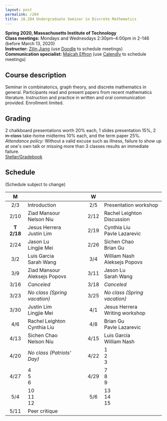 ```yaml
---
layout: post
permalink: /204
title: 18.204 Undergraduate Seminar in Discrete Mathematics
---
```

**Spring 2020, Massachusetts Institute of Technology**  
**Class meetings:** Mondays and Wednesdays 2:30pm–4:00pm in 2-146 (before March 13, 2020)  
**Instructor:** [Zilin Jiang](/) (use [Doodle](https://doodle.com/mm/zilinjiang/18-204) to schedule meetings)  
**Communication specialist:** [Malcah Effron](https://cmsw.mit.edu/profile/malcah-effron/) (use [Calendly](https://calendly.com/meffron) to schedule meetings)

## Course description

Seminar in combinatorics, graph theory, and discrete mathematics in general. Participants read and present papers from recent mathematics literature. Instruction and practice in written and oral communication provided. Enrollment limited.

## Grading

2 chalkboard presentations worth 20% each, 1 slides presentation 15%, 2 ~~in-class~~ take-home midterms 10% each, and the term paper 25%.
*Attendance policy:* Without a valid excuse such as illness, failure to show up at one's own talk or missing more than 3 classes results an immediate failure.  
[Stellar/Gradebook](http://stellar.mit.edu/course/18/sp20/18.204/)

## Schedule

(Schedule subject to change)

| M    |   | W    |   |
|:----:|---|:----:|---|
| 2/3 | Introduction | 2/5 | Presentation workshop |
| 2/10 | Ziad Mansour<br>Nelson Niu | 2/12 | Rachel Leighton<br>Discussion |
| **T 2/18** | Jesus Herrera<br>Justin Lim | 2/19 | Cynthia Liu<br>Pavle Lazarevic |
| 2/24 | Jason Lu<br>Lingjie Mei | 2/26 | Sichen Chao<br>Brian Gu |
| 3/2 | Luis Garcia<br>Sarah Wang | 3/4 | William Nash<br>Aleksejs Popovs |
| 3/9 | Ziad Mansour<br>Aleksejs Popovs | 3/11 | Jason Lu<br>Sarah Wang |
| 3/16 | _Canceled_ | 3/18 | _Canceled_ |
| 3/23 | _No class (Spring vacation)_ | 3/25 | _No class (Spring vacation)_ |
| 3/30 | Justin Lim<br>Lingjie Mei | 4/1 | Jesus Herrera<br>Writing workshop |
| 4/6  | Rachel Leighton<br>Cynthia Liu | 4/8 | Brian Gu<br>Pavle Lazarevic |
| 4/13 | Sichen Chao<br>Nelson Niu | 4/15  | Luis Garcia<br>William Nash |
| 4/20 | _No class (Patriots' Day)_ | 4/22 | 1<br>2<br>3 |
| 4/27 | 4<br>5<br>6 | 4/29 | 7<br>8<br>9 |
| 5/4 | 10<br>11<br>12 | 5/6 | 13<br>14<br>15 |
| 5/11 | Peer critique |

